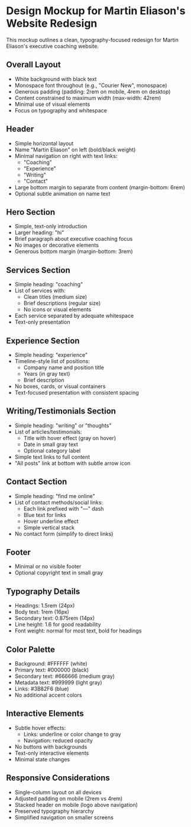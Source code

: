 # Design Mockup for Martin Eliason's Website Redesign

This mockup outlines a clean, typography-focused redesign for Martin Eliason's executive coaching website.

## Overall Layout
- White background with black text
- Monospace font throughout (e.g., "Courier New", monospace)
- Generous padding (padding: 2rem on mobile, 4rem on desktop)
- Content constrained to maximum width (max-width: 42rem)
- Minimal use of visual elements
- Focus on typography and whitespace

## Header
- Simple horizontal layout
- Name "Martin Eliason" on left (bold/black weight)
- Minimal navigation on right with text links:
  - "Coaching"
  - "Experience"
  - "Writing"
  - "Contact"
- Large bottom margin to separate from content (margin-bottom: 6rem)
- Optional subtle animation on name text

## Hero Section
- Simple, text-only introduction
- Larger heading: "hi"
- Brief paragraph about executive coaching focus
- No images or decorative elements
- Generous bottom margin (margin-bottom: 3rem)

## Services Section
- Simple heading: "coaching"
- List of services with:
  - Clean titles (medium size)
  - Brief descriptions (regular size)
  - No icons or visual elements
- Each service separated by adequate whitespace
- Text-only presentation

## Experience Section
- Simple heading: "experience"
- Timeline-style list of positions:
  - Company name and position title
  - Years (in gray text)
  - Brief description
- No boxes, cards, or visual containers
- Text-focused presentation with consistent spacing

## Writing/Testimonials Section
- Simple heading: "writing" or "thoughts"
- List of articles/testimonials:
  - Title with hover effect (gray on hover)
  - Date in small gray text
  - Optional category label
- Simple text links to full content
- "All posts" link at bottom with subtle arrow icon

## Contact Section
- Simple heading: "find me online"
- List of contact methods/social links:
  - Each link prefixed with "—" dash
  - Blue text for links
  - Hover underline effect
  - Simple vertical stack
- No contact form (simplify to direct links)

## Footer
- Minimal or no visible footer
- Optional copyright text in small gray

## Typography Details
- Headings: 1.5rem (24px)
- Body text: 1rem (16px)
- Secondary text: 0.875rem (14px)
- Line height: 1.6 for good readability
- Font weight: normal for most text, bold for headings

## Color Palette
- Background: #FFFFFF (white)
- Primary text: #000000 (black)
- Secondary text: #666666 (medium gray)
- Metadata text: #999999 (light gray)
- Links: #3B82F6 (blue)
- No additional accent colors

## Interactive Elements
- Subtle hover effects:
  - Links: underline or color change to gray
  - Navigation: reduced opacity
- No buttons with backgrounds
- Text-only interactive elements
- Minimal state changes

## Responsive Considerations
- Single-column layout on all devices
- Adjusted padding on mobile (2rem vs 4rem)
- Stacked header on mobile (logo above navigation)
- Preserved typography hierarchy
- Simplified navigation on smaller screens
